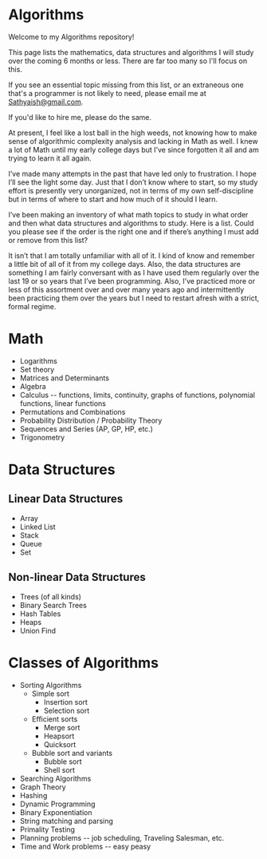 # Algorithms

Welcome to my Algorithms repository!

This page lists the mathematics, data structures and algorithms I will study over the coming 6 months or less. There are far too many so I'll focus on this.

If you see an essential topic missing from this list, or an extraneous one that's a programmer is not likely to need, please email me at Sathyaish@gmail.com.

If you'd like to hire me, please do the same.

At present, I feel like a lost ball in the high weeds, not knowing how to make sense of algorithmic complexity analysis and lacking in Math as well. I knew a lot of Math until my early college days but I’ve since forgotten it all and am trying to learn it all again.

I’ve made many attempts in the past that have led only to frustration. I hope I’ll see the light some day. Just that I don’t know where to start, so my study effort is presently very unorganized, not in terms of my own self-discipline but in terms of where to start and how much of it should I learn.

I’ve been making an inventory of what math topics to study in what order and then what data structures and algorithms to study. Here is a list. Could you please see if the order is the right one and if there’s anything I must add or remove from this list?

It isn’t that I am totally unfamiliar with all of it. I kind of know and remember a little bit of all of it from my college days. Also, the data structures are something I am fairly conversant with as I have used them regularly over the last 19 or so years that I’ve been programming. Also, I’ve practiced more or less of this assortment over and over many years ago and intermittently been practicing them over the years but I need to restart afresh with a strict, formal regime.

# Math
* Logarithms
* Set theory
* Matrices and Determinants
* Algebra
* Calculus -- functions, limits, continuity, graphs of functions, polynomial functions, linear functions
* Permutations and Combinations
* Probability Distribution / Probability Theory
* Sequences and Series (AP, GP, HP, etc.)
* Trigonometry

# Data Structures

## Linear Data Structures
* Array
* Linked List
* Stack
* Queue
* Set

## Non-linear Data Structures
* Trees (of all kinds)
* Binary Search Trees
* Hash Tables
* Heaps
* Union Find

# Classes of Algorithms
* Sorting Algorithms
  * Simple sort
     * Insertion sort
     * Selection sort
  * Efficient sorts
     * Merge sort
     * Heapsort
     * Quicksort
  * Bubble sort and variants
     * Bubble sort
     * Shell sort
* Searching Algorithms
* Graph Theory
* Hashing
* Dynamic Programming
* Binary Exponentiation
* String matching and parsing
* Primality Testing
* Planning problems -- job scheduling, Traveling Salesman, etc.
* Time and Work problems -- easy peasy
